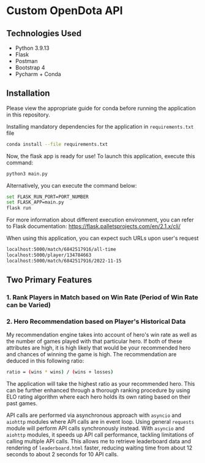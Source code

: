 # Custom OpenDota API

## Technologies Used
* Python 3.9.13
* Flask
* Postman
* Bootstrap 4
* Pycharm + Conda

## Installation
Please view the appropriate guide for conda before running the application in this repository.

Installing mandatory dependencies for the application in `requirements.txt` file
```bash
conda install --file requirements.txt
```
Now, the flask app is ready for use! To launch this application, execute this command:
```bash
python3 main.py
```
Alternatively, you can execute the command below:
```bash
set FLASK_RUN_PORT=PORT_NUMBER
set FLASK_APP=main.py
flask run
```
For more information about different execution environment, you can refer to Flask documentation: https://flask.palletsprojects.com/en/2.1.x/cli/

When using this application, you can expect such URLs upon user's request
```bash
localhost:5000/match/6842517916/all-time
localhost:5000/player/134784663
localhost:5000/match/6842517916/2022-11-15
```

## Two Primary Features

### 1. Rank Players in Match based on Win Rate (Period of Win Rate can be Varied)

### 2. Hero Recommendation based on Player's Historical Data
My recommendation engine takes into account of hero's win rate as well as the number of games played with that particular hero. If both of these attributes are high, it is high likely that would be your recommended hero and chances of winning the game is high. The recommendation are deduced in this following ratio:
```bash
ratio = (wins * wins) / (wins + losses)
```
The application will take the highest ratio as your recommended hero. This can be further enhanced through a thorough ranking procedure by using ELO rating algorithm where each hero holds its own rating based on their past games.

API calls are performed via asynchronous approach with `asyncio` and `aiohttp` modules where API calls are in event loop. Using general `requests` module will perform API calls synchronously instead. With `asyncio` and `aiohttp` modules, it speeds up API call performance, tackling limitations of calling multiple API calls. This allows me to retrieve leaderboard data and rendering of `leaderboard.html` faster, reducing waiting time from about 12 seconds to about 2 seconds for 10 API calls.
